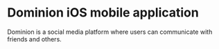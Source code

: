# Dominion iOS mobile application

Dominion is a social media platform where users can communicate with friends and others.
